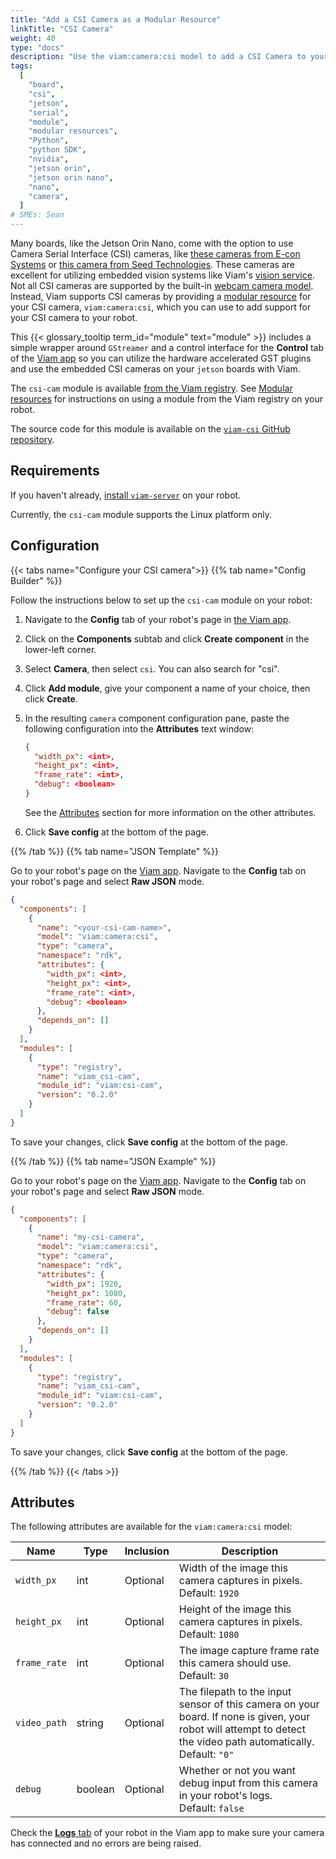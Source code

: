 ```yaml
---
title: "Add a CSI Camera as a Modular Resource"
linkTitle: "CSI Camera"
weight: 40
type: "docs"
description: "Use the viam:camera:csi model to add a CSI Camera to your robot."
tags:
  [
    "board",
    "csi",
    "jetson",
    "serial",
    "module",
    "modular resources",
    "Python",
    "python SDK",
    "nvidia",
    "jetson orin",
    "jetson orin nano",
    "nano",
    "camera",
  ]
# SMEs: Sean
---
```


Many boards, like the Jetson Orin Nano, come with the option to use Camera Serial Interface (CSI) cameras, like [these cameras from E-con Systems](https://www.e-consystems.com/nvidia-jetson-agx-orin-cameras.asp) or [this camera from Seed Technologies](https://www.digikey.com/en/products/detail/seeed-technology-co.,-ltd/114992263/12396924).
These cameras are excellent for utilizing embedded vision systems like Viam's [vision service](/services/vision/).
Not all CSI cameras are supported by the built-in [webcam camera model](/components/camera/webcam/).
Instead, Viam supports CSI cameras by providing a [modular resource](/extend/modular-resources/) for your CSI camera, `viam:camera:csi`, which you can use to add support for your CSI camera to your robot.

This {{< glossary_tooltip term_id="module" text="module" >}} includes a simple wrapper around `GStreamer` and a control interface for the **Control** tab of the [Viam app](https://app.viam.com) so you can utilize the hardware accelerated GST plugins and use the embedded CSI cameras on your `jetson` boards with Viam.

The `csi-cam` module is available [from the Viam registry](https://app.viam.com/module/viam/csi-cam).
See [Modular resources](/extend/modular-resources/#the-viam-registry) for instructions on using a module from the Viam registry on your robot.

The source code for this module is available on the [`viam-csi` GitHub repository](https://github.com/seanavery/viam-csi).

## Requirements

If you haven't already, [install `viam-server`](/installation/) on your robot.

Currently, the `csi-cam` module supports the Linux platform only.

## Configuration

{{< tabs name="Configure your CSI camera">}}
{{% tab name="Config Builder" %}}

Follow the instructions below to set up the `csi-cam` module on your robot:

1. Navigate to the **Config** tab of your robot's page in [the Viam app](https://app.viam.com).
1. Click on the **Components** subtab and click **Create component** in the lower-left corner.
1. Select **Camera**, then select `csi`.
   You can also search for "csi".
1. Click **Add module**, give your component a name of your choice, then click **Create**.
1. In the resulting `camera` component configuration pane, paste the following configuration into the **Attributes** text window:

   ```json {class="line-numbers linkable-line-numbers"}
   {
     "width_px": <int>,
     "height_px": <int>,
     "frame_rate": <int>,
     "debug": <boolean>
   }
   ```

   See the [Attributes](#attributes) section for more information on the other attributes.

1. Click **Save config** at the bottom of the page.

{{% /tab %}}
{{% tab name="JSON Template" %}}

Go to your robot's page on the [Viam app](https://app.viam.com/).
Navigate to the **Config** tab on your robot's page and select **Raw JSON** mode.

```json
{
  "components": [
    {
      "name": "<your-csi-cam-name>",
      "model": "viam:camera:csi",
      "type": "camera",
      "namespace": "rdk",
      "attributes": {
        "width_px": <int>,
        "height_px": <int>,
        "frame_rate": <int>,
        "debug": <boolean>
      },
      "depends_on": []
    }
  ],
  "modules": [
    {
      "type": "registry",
      "name": "viam_csi-cam",
      "module_id": "viam:csi-cam",
      "version": "0.2.0"
    }
  ]
}
```

To save your changes, click **Save config** at the bottom of the page.

{{% /tab %}}
{{% tab name="JSON Example" %}}

Go to your robot's page on the [Viam app](https://app.viam.com/).
Navigate to the **Config** tab on your robot's page and select **Raw JSON** mode.

```json {class="line-numbers linkable-line-numbers"}
{
  "components": [
    {
      "name": "my-csi-camera",
      "model": "viam:camera:csi",
      "type": "camera",
      "namespace": "rdk",
      "attributes": {
        "width_px": 1920,
        "height_px": 1080,
        "frame_rate": 60,
        "debug": false
      },
      "depends_on": []
    }
  ],
  "modules": [
    {
      "type": "registry",
      "name": "viam_csi-cam",
      "module_id": "viam:csi-cam",
      "version": "0.2.0"
    }
  ]
}
```

To save your changes, click **Save config** at the bottom of the page.

{{% /tab %}}
{{< /tabs >}}

## Attributes

The following attributes are available for the `viam:camera:csi` model:

<!-- prettier-ignore -->
| Name | Type | Inclusion | Description |
| ---- | ---- | --------- | ----------- |
| `width_px` | int | Optional | Width of the image this camera captures in pixels. <br> Default: `1920` |
| `height_px` | int | Optional | Height of the image this camera captures in pixels. <br> Default: `1080` |
| `frame_rate` | int | Optional | The image capture frame rate this camera should use. <br> Default: `30` |
| `video_path` | string | Optional | The filepath to the input sensor of this camera on your board. If none is given, your robot will attempt to detect the video path automatically. <br> Default: `"0"` </br>  |
| `debug` | boolean | Optional | Whether or not you want debug input from this camera in your robot's logs. <br> Default: `false` |

Check the [**Logs** tab](/program/debug/) of your robot in the Viam app to make sure your camera has connected and no errors are being raised.
